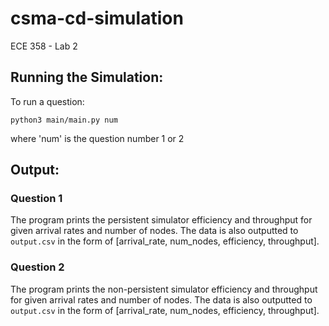 # csma-cd-simulation
ECE 358 - Lab 2

## Running the Simulation:
To run a question:

    python3 main/main.py num

where 'num' is the question number 1 or 2

## Output:
### Question 1
The program prints the persistent simulator efficiency and throughput for given arrival rates and
number of nodes. The data is also outputted to `output.csv` in the form of 
[arrival_rate, num_nodes, efficiency, throughput].
### Question 2
The program prints the non-persistent simulator efficiency and throughput for given arrival rates
and number of nodes. The data is also outputted to `output.csv` in the form of 
[arrival_rate, num_nodes, efficiency, throughput].
